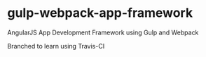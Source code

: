 # gulp-webpack-app-framework

AngularJS App Development Framework using Gulp and Webpack

Branched to learn using Travis-CI
